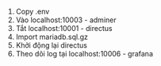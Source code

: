 1. Copy .env
2. Vào localhost:10003 - adminer
3. Tắt localhost:10001 - directus
4. Import mariadb.sql.gz
5. Khởi động lại directus
6. Theo dõi log tại localhost:10006 - grafana
